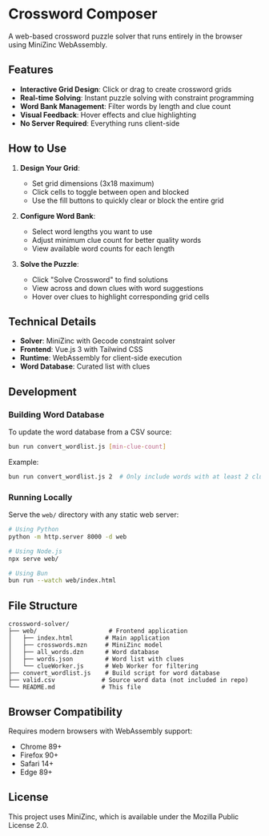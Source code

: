 # Crossword Composer

A web-based crossword puzzle solver that runs entirely in the browser using MiniZinc WebAssembly.

## Features

- **Interactive Grid Design**: Click or drag to create crossword grids
- **Real-time Solving**: Instant puzzle solving with constraint programming
- **Word Bank Management**: Filter words by length and clue count
- **Visual Feedback**: Hover effects and clue highlighting
- **No Server Required**: Everything runs client-side

## How to Use

1. **Design Your Grid**: 
   - Set grid dimensions (3x18 maximum)
   - Click cells to toggle between open and blocked
   - Use the fill buttons to quickly clear or block the entire grid

2. **Configure Word Bank**:
   - Select word lengths you want to use
   - Adjust minimum clue count for better quality words
   - View available word counts for each length

3. **Solve the Puzzle**:
   - Click "Solve Crossword" to find solutions
   - View across and down clues with word suggestions
   - Hover over clues to highlight corresponding grid cells

## Technical Details

- **Solver**: MiniZinc with Gecode constraint solver
- **Frontend**: Vue.js 3 with Tailwind CSS
- **Runtime**: WebAssembly for client-side execution
- **Word Database**: Curated list with clues

## Development

### Building Word Database

To update the word database from a CSV source:

```bash
bun run convert_wordlist.js [min-clue-count]
```

Example:
```bash
bun run convert_wordlist.js 2  # Only include words with at least 2 clues
```

### Running Locally

Serve the `web/` directory with any static web server:

```bash
# Using Python
python -m http.server 8000 -d web

# Using Node.js
npx serve web/

# Using Bun
bun run --watch web/index.html
```

## File Structure

```
crossword-solver/
├── web/                    # Frontend application
│   ├── index.html         # Main application
│   ├── crosswords.mzn     # MiniZinc model
│   ├── all_words.dzn      # Word database
│   ├── words.json         # Word list with clues
│   └── clueWorker.js      # Web Worker for filtering
├── convert_wordlist.js    # Build script for word database
├── valid.csv             # Source word data (not included in repo)
└── README.md             # This file
```

## Browser Compatibility

Requires modern browsers with WebAssembly support:
- Chrome 89+
- Firefox 90+
- Safari 14+
- Edge 89+

## License

This project uses MiniZinc, which is available under the Mozilla Public License 2.0.